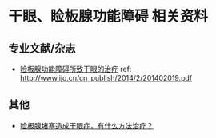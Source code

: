 # 干眼、睑板腺功能障碍 相关资料

## 专业文献/杂志

- [睑板腺功能障碍所致干眼的治疗](./201402019.pdf)  ref: http://www.ijo.cn/cn_publish/2014/2/201402019.pdf

## 其他

- [睑板腺堵塞造成干眼症，有什么方法治疗？](https://www.zhihu.com/question/36934321)

